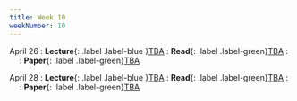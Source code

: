 ```yaml
---
title: Week 10
weekNumber: 10
---
```


April 26
: **Lecture**{: .label .label-blue }[TBA](#)
    : **Read**{: .label .label-green}[TBA](#)
: &emsp;
    : **Paper**{: .label .label-green}[TBA](#)

April 28
: **Lecture**{: .label .label-blue }[TBA](#)
    : **Read**{: .label .label-green}[TBA](#)
: &emsp;
    : **Paper**{: .label .label-green}[TBA](#)


